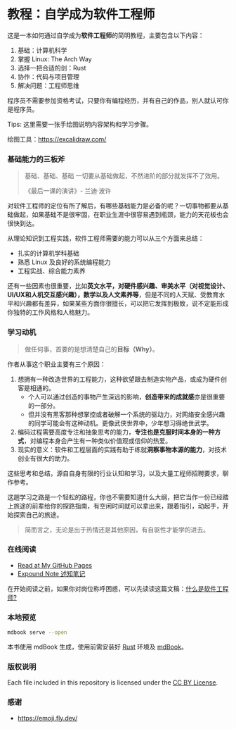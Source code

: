 # 教程：自学成为软件工程师

这是一本如何通过自学成为**软件工程师**的简明教程，主要包含以下内容：

1. 基础：计算机科学
2. 掌握 Linux: The Arch Way
3. 选择一把合适的剑：Rust
4. 协作：代码与项目管理
5. 解决问题：工程师思维

程序员不需要参加资格考试，只要你有编程经历，并有自己的作品，别人就认可你是程序员。

Tips: 这里需要一张手绘图说明内容架构和学习步骤。

绘图工具：https://excalidraw.com/

### 基础能力的三板斧

> 基础、基础、基础
> 一切要从基础做起，不然进阶的部分就发挥不了效用。
>
> 《最后一课的演讲》- 兰迪·波许

对软件工程师的定位有所了解后，有哪些基础能力是必备的呢？一切事物都要从基础做起，如果基础不是很牢固，在职业生涯中很容易遇到瓶颈，能力的天花板也会很快到达。 

从理论知识到工程实践，软件工程师需要的能力可以从三个方面来总结：

- 扎实的计算机学科基础
- 熟悉 Linux 及良好的系统编程能力
- 工程实战、综合能力素养

还有一些因素也很重要，比如**英文水平，对硬件感兴趣、审美水平（对视觉设计、UI/UX和人机交互感兴趣），数学以及人文素养等**，但是不同的人天赋、受教育水平和兴趣都有差异，如果某些方面你很擅长，可以把它发挥到极致，说不定能形成你独特的工作风格和人格魅力。

### 学习动机

> 做任何事，首要的是想清楚自己的**目标（Why）**。

作者从事这个职业主要有三个原因：

1. 想拥有一种改造世界的工程能力，这种欲望跟去制造实物产品，或成为硬件创客是相通的。
   - 个人可以通过创造的事物产生深远的影响，**创造带来的成就感**亦是很重要的一部分。
   - 但并没有黑客那种想掌控或者破解一个系统的驱动力，对网络安全感兴趣的同学可能会有这种动机。更像武侠世界中，少年想习得绝世武学。
2. 编码过程需要高度专注和抽象思考的能力，**专注也是克服时间本身的一种方式**，对编程本身会产生有一种类似价值观或信仰的热爱。
3. 现实的意义：软件和工程层面的实践有助于练就**洞察事物本源的能力**，对技术创业有很大的助力。

这些思考和总结，源自自身有限的行业认知和学习，以及大量工程师招聘要求，聊作参考。

这趟学习之路是一个轻松的路程，你也不需要知道什么大纲，把它当作一份已经踏上旅途的前辈给你的探路指南，有空闲时间就可以拿出来，跟着指引，动起手，开始探索自己的旅途。

> 简而言之，无论是出于热情还是其他原因，有自驱性才能学的进去。

### 在线阅读

- [Read at My GitHub Pages](https://lonexw.github.io/sse-book/)
- [Expound Note 述知笔记](https://discuss.expound.cc)

在开始阅读之前，如果你对岗位称呼困惑，可以先读读这篇文稿：[什么是软件工程师?](https://discuss.expound.cc/d/2)

### 本地预览

```bash
mdbook serve --open
```

本书使用 mdBook 生成，使用前需安装好 [Rust](https://rustup.rs) 环境及 [mdBook](https://rust-lang.github.io/mdBook/)。


### 版权说明

Each file included in this repository is licensed under the [CC BY License](https://raw.githubusercontent.com/lonexw/sse-book/main/LICENSE).


### 感谢

- https://emoji.fly.dev/
